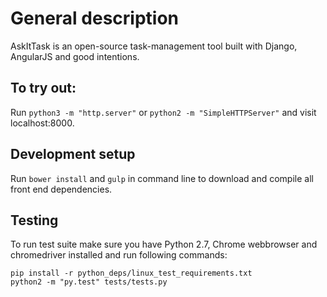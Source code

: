 # General description
AskItTask is an open-source task-management tool built with Django, AngularJS and good intentions.

##  To try out:
Run ```python3 -m "http.server"``` or ```python2 -m "SimpleHTTPServer"``` and visit localhost:8000. 

## Development setup
Run ```bower install``` and  ```gulp``` in command line to download and compile all front end dependencies.

## Testing
To run test suite make sure you have Python 2.7, Chrome webbrowser and chromedriver installed and run following commands:

```
pip install -r python_deps/linux_test_requirements.txt
python2 -m "py.test" tests/tests.py
```
